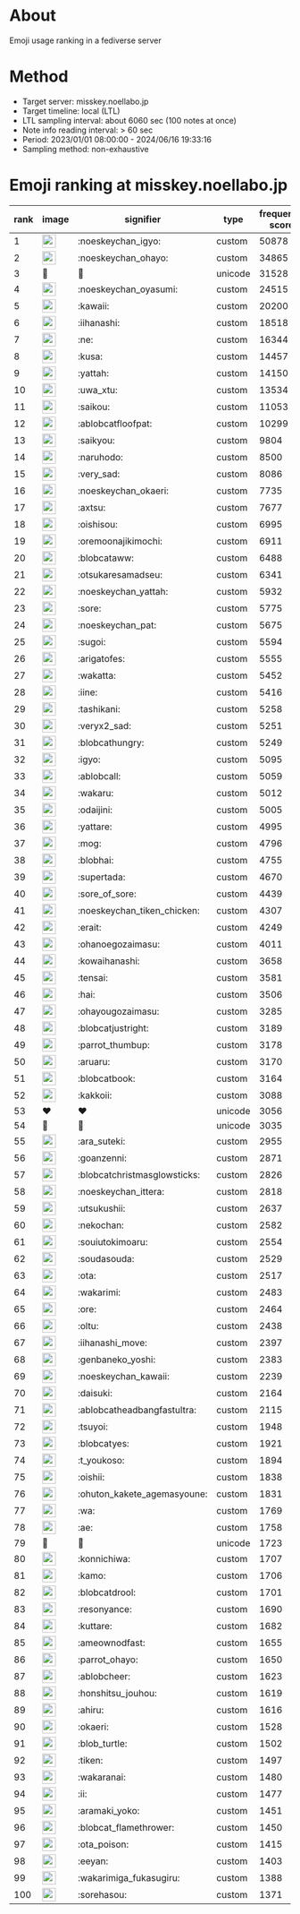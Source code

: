 # About
Emoji usage ranking in a fediverse server

# Method
- Target server: misskey.noellabo.jp
- Target timeline: local (LTL)
- LTL sampling interval: about 6060 sec (100 notes at once)
- Note info reading interval: > 60 sec
- Period: 2023/01/01 08:00:00 - 2024/06/16 19:33:16 
- Sampling method: non-exhaustive

# Emoji ranking at misskey.noellabo.jp

|rank|image|signifier|type|frequency score|
|----|----|----|----|----|
|1|<img height="24" src="https://misskey.noellabo.jp/emoji/noeskeychan_igyo.webp">|:noeskeychan_igyo:|custom|50878|
|2|<img height="24" src="https://misskey.noellabo.jp/emoji/noeskeychan_ohayo.webp">|:noeskeychan_ohayo:|custom|34865|
|3|🎉|🎉|unicode|31528|
|4|<img height="24" src="https://misskey.noellabo.jp/emoji/noeskeychan_oyasumi.webp">|:noeskeychan_oyasumi:|custom|24515|
|5|<img height="24" src="https://misskey.noellabo.jp/emoji/kawaii.webp">|:kawaii:|custom|20200|
|6|<img height="24" src="https://misskey.noellabo.jp/emoji/iihanashi.webp">|:iihanashi:|custom|18518|
|7|<img height="24" src="https://misskey.noellabo.jp/emoji/ne.webp">|:ne:|custom|16344|
|8|<img height="24" src="https://misskey.noellabo.jp/emoji/kusa.webp">|:kusa:|custom|14457|
|9|<img height="24" src="https://misskey.noellabo.jp/emoji/yattah.webp">|:yattah:|custom|14150|
|10|<img height="24" src="https://misskey.noellabo.jp/emoji/uwa_xtu.webp">|:uwa_xtu:|custom|13534|
|11|<img height="24" src="https://misskey.noellabo.jp/emoji/saikou.webp">|:saikou:|custom|11053|
|12|<img height="24" src="https://misskey.noellabo.jp/emoji/ablobcatfloofpat.webp">|:ablobcatfloofpat:|custom|10299|
|13|<img height="24" src="https://misskey.noellabo.jp/emoji/saikyou.webp">|:saikyou:|custom|9804|
|14|<img height="24" src="https://misskey.noellabo.jp/emoji/naruhodo.webp">|:naruhodo:|custom|8500|
|15|<img height="24" src="https://misskey.noellabo.jp/emoji/very_sad.webp">|:very_sad:|custom|8086|
|16|<img height="24" src="https://misskey.noellabo.jp/emoji/noeskeychan_okaeri.webp">|:noeskeychan_okaeri:|custom|7735|
|17|<img height="24" src="https://misskey.noellabo.jp/emoji/axtsu.webp">|:axtsu:|custom|7677|
|18|<img height="24" src="https://misskey.noellabo.jp/emoji/oishisou.webp">|:oishisou:|custom|6995|
|19|<img height="24" src="https://misskey.noellabo.jp/emoji/oremoonajikimochi.webp">|:oremoonajikimochi:|custom|6911|
|20|<img height="24" src="https://misskey.noellabo.jp/emoji/blobcataww.webp">|:blobcataww:|custom|6488|
|21|<img height="24" src="https://misskey.noellabo.jp/emoji/otsukaresamadseu.webp">|:otsukaresamadseu:|custom|6341|
|22|<img height="24" src="https://misskey.noellabo.jp/emoji/noeskeychan_yattah.webp">|:noeskeychan_yattah:|custom|5932|
|23|<img height="24" src="https://misskey.noellabo.jp/emoji/sore.webp">|:sore:|custom|5775|
|24|<img height="24" src="https://misskey.noellabo.jp/emoji/noeskeychan_pat.webp">|:noeskeychan_pat:|custom|5675|
|25|<img height="24" src="https://misskey.noellabo.jp/emoji/sugoi.webp">|:sugoi:|custom|5594|
|26|<img height="24" src="https://misskey.noellabo.jp/emoji/arigatofes.webp">|:arigatofes:|custom|5555|
|27|<img height="24" src="https://misskey.noellabo.jp/emoji/wakatta.webp">|:wakatta:|custom|5452|
|28|<img height="24" src="https://misskey.noellabo.jp/emoji/iine.webp">|:iine:|custom|5416|
|29|<img height="24" src="https://misskey.noellabo.jp/emoji/tashikani.webp">|:tashikani:|custom|5258|
|30|<img height="24" src="https://misskey.noellabo.jp/emoji/veryx2_sad.webp">|:veryx2_sad:|custom|5251|
|31|<img height="24" src="https://misskey.noellabo.jp/emoji/blobcathungry.webp">|:blobcathungry:|custom|5249|
|32|<img height="24" src="https://misskey.noellabo.jp/emoji/igyo.webp">|:igyo:|custom|5095|
|33|<img height="24" src="https://misskey.noellabo.jp/emoji/ablobcall.webp">|:ablobcall:|custom|5059|
|34|<img height="24" src="https://misskey.noellabo.jp/emoji/wakaru.webp">|:wakaru:|custom|5012|
|35|<img height="24" src="https://misskey.noellabo.jp/emoji/odaijini.webp">|:odaijini:|custom|5005|
|36|<img height="24" src="https://misskey.noellabo.jp/emoji/yattare.webp">|:yattare:|custom|4995|
|37|<img height="24" src="https://misskey.noellabo.jp/emoji/mog.webp">|:mog:|custom|4796|
|38|<img height="24" src="https://misskey.noellabo.jp/emoji/blobhai.webp">|:blobhai:|custom|4755|
|39|<img height="24" src="https://misskey.noellabo.jp/emoji/supertada.webp">|:supertada:|custom|4670|
|40|<img height="24" src="https://misskey.noellabo.jp/emoji/sore_of_sore.webp">|:sore_of_sore:|custom|4439|
|41|<img height="24" src="https://misskey.noellabo.jp/emoji/noeskeychan_tiken_chicken.webp">|:noeskeychan_tiken_chicken:|custom|4307|
|42|<img height="24" src="https://misskey.noellabo.jp/emoji/erait.webp">|:erait:|custom|4249|
|43|<img height="24" src="https://misskey.noellabo.jp/emoji/ohanoegozaimasu.webp">|:ohanoegozaimasu:|custom|4011|
|44|<img height="24" src="https://misskey.noellabo.jp/emoji/kowaihanashi.webp">|:kowaihanashi:|custom|3658|
|45|<img height="24" src="https://misskey.noellabo.jp/emoji/tensai.webp">|:tensai:|custom|3581|
|46|<img height="24" src="https://misskey.noellabo.jp/emoji/hai.webp">|:hai:|custom|3506|
|47|<img height="24" src="https://misskey.noellabo.jp/emoji/ohayougozaimasu.webp">|:ohayougozaimasu:|custom|3285|
|48|<img height="24" src="https://misskey.noellabo.jp/emoji/blobcatjustright.webp">|:blobcatjustright:|custom|3189|
|49|<img height="24" src="https://misskey.noellabo.jp/emoji/parrot_thumbup.webp">|:parrot_thumbup:|custom|3178|
|50|<img height="24" src="https://misskey.noellabo.jp/emoji/aruaru.webp">|:aruaru:|custom|3170|
|51|<img height="24" src="https://misskey.noellabo.jp/emoji/blobcatbook.webp">|:blobcatbook:|custom|3164|
|52|<img height="24" src="https://misskey.noellabo.jp/emoji/kakkoii.webp">|:kakkoii:|custom|3088|
|53|❤|❤|unicode|3056|
|54|🍗|🍗|unicode|3035|
|55|<img height="24" src="https://misskey.noellabo.jp/emoji/ara_suteki.webp">|:ara_suteki:|custom|2955|
|56|<img height="24" src="https://misskey.noellabo.jp/emoji/goanzenni.webp">|:goanzenni:|custom|2871|
|57|<img height="24" src="https://misskey.noellabo.jp/emoji/blobcatchristmasglowsticks.webp">|:blobcatchristmasglowsticks:|custom|2826|
|58|<img height="24" src="https://misskey.noellabo.jp/emoji/noeskeychan_ittera.webp">|:noeskeychan_ittera:|custom|2818|
|59|<img height="24" src="https://misskey.noellabo.jp/emoji/utsukushii.webp">|:utsukushii:|custom|2637|
|60|<img height="24" src="https://misskey.noellabo.jp/emoji/nekochan.webp">|:nekochan:|custom|2582|
|61|<img height="24" src="https://misskey.noellabo.jp/emoji/souiutokimoaru.webp">|:souiutokimoaru:|custom|2554|
|62|<img height="24" src="https://misskey.noellabo.jp/emoji/soudasouda.webp">|:soudasouda:|custom|2529|
|63|<img height="24" src="https://misskey.noellabo.jp/emoji/ota.webp">|:ota:|custom|2517|
|64|<img height="24" src="https://misskey.noellabo.jp/emoji/wakarimi.webp">|:wakarimi:|custom|2483|
|65|<img height="24" src="https://misskey.noellabo.jp/emoji/ore.webp">|:ore:|custom|2464|
|66|<img height="24" src="https://misskey.noellabo.jp/emoji/oltu.webp">|:oltu:|custom|2438|
|67|<img height="24" src="https://misskey.noellabo.jp/emoji/iihanashi_move.webp">|:iihanashi_move:|custom|2397|
|68|<img height="24" src="https://misskey.noellabo.jp/emoji/genbaneko_yoshi.webp">|:genbaneko_yoshi:|custom|2383|
|69|<img height="24" src="https://misskey.noellabo.jp/emoji/noeskeychan_kawaii.webp">|:noeskeychan_kawaii:|custom|2239|
|70|<img height="24" src="https://misskey.noellabo.jp/emoji/daisuki.webp">|:daisuki:|custom|2164|
|71|<img height="24" src="https://misskey.noellabo.jp/emoji/ablobcatheadbangfastultra.webp">|:ablobcatheadbangfastultra:|custom|2115|
|72|<img height="24" src="https://misskey.noellabo.jp/emoji/tsuyoi.webp">|:tsuyoi:|custom|1948|
|73|<img height="24" src="https://misskey.noellabo.jp/emoji/blobcatyes.webp">|:blobcatyes:|custom|1921|
|74|<img height="24" src="https://misskey.noellabo.jp/emoji/t_youkoso.webp">|:t_youkoso:|custom|1894|
|75|<img height="24" src="https://misskey.noellabo.jp/emoji/oishii.webp">|:oishii:|custom|1838|
|76|<img height="24" src="https://misskey.noellabo.jp/emoji/ohuton_kakete_agemasyoune.webp">|:ohuton_kakete_agemasyoune:|custom|1831|
|77|<img height="24" src="https://misskey.noellabo.jp/emoji/wa.webp">|:wa:|custom|1769|
|78|<img height="24" src="https://misskey.noellabo.jp/emoji/ae.webp">|:ae:|custom|1758|
|79|👀|👀|unicode|1723|
|80|<img height="24" src="https://misskey.noellabo.jp/emoji/konnichiwa.webp">|:konnichiwa:|custom|1707|
|81|<img height="24" src="https://misskey.noellabo.jp/emoji/kamo.webp">|:kamo:|custom|1706|
|82|<img height="24" src="https://misskey.noellabo.jp/emoji/blobcatdrool.webp">|:blobcatdrool:|custom|1701|
|83|<img height="24" src="https://misskey.noellabo.jp/emoji/resonyance.webp">|:resonyance:|custom|1690|
|84|<img height="24" src="https://misskey.noellabo.jp/emoji/kuttare.webp">|:kuttare:|custom|1682|
|85|<img height="24" src="https://misskey.noellabo.jp/emoji/ameownodfast.webp">|:ameownodfast:|custom|1655|
|86|<img height="24" src="https://misskey.noellabo.jp/emoji/parrot_ohayo.webp">|:parrot_ohayo:|custom|1650|
|87|<img height="24" src="https://misskey.noellabo.jp/emoji/ablobcheer.webp">|:ablobcheer:|custom|1623|
|88|<img height="24" src="https://misskey.noellabo.jp/emoji/honshitsu_jouhou.webp">|:honshitsu_jouhou:|custom|1619|
|89|<img height="24" src="https://misskey.noellabo.jp/emoji/ahiru.webp">|:ahiru:|custom|1616|
|90|<img height="24" src="https://misskey.noellabo.jp/emoji/okaeri.webp">|:okaeri:|custom|1528|
|91|<img height="24" src="https://misskey.noellabo.jp/emoji/blob_turtle.webp">|:blob_turtle:|custom|1502|
|92|<img height="24" src="https://misskey.noellabo.jp/emoji/tiken.webp">|:tiken:|custom|1497|
|93|<img height="24" src="https://misskey.noellabo.jp/emoji/wakaranai.webp">|:wakaranai:|custom|1480|
|94|<img height="24" src="https://misskey.noellabo.jp/emoji/ii.webp">|:ii:|custom|1477|
|95|<img height="24" src="https://misskey.noellabo.jp/emoji/aramaki_yoko.webp">|:aramaki_yoko:|custom|1451|
|96|<img height="24" src="https://misskey.noellabo.jp/emoji/blobcat_flamethrower.webp">|:blobcat_flamethrower:|custom|1450|
|97|<img height="24" src="https://misskey.noellabo.jp/emoji/ota_poison.webp">|:ota_poison:|custom|1415|
|98|<img height="24" src="https://misskey.noellabo.jp/emoji/eeyan.webp">|:eeyan:|custom|1403|
|99|<img height="24" src="https://misskey.noellabo.jp/emoji/wakarimiga_fukasugiru.webp">|:wakarimiga_fukasugiru:|custom|1388|
|100|<img height="24" src="https://misskey.noellabo.jp/emoji/sorehasou.webp">|:sorehasou:|custom|1371|
